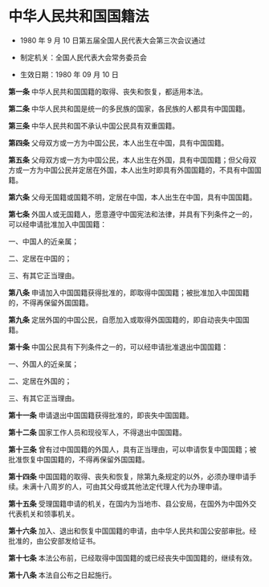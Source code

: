 # 中华人民共和国国籍法

- 1980 年 9 月 10 日第五届全国人民代表大会第三次会议通过

- 制定机关：全国人民代表大会常务委员会

- 生效日期：1980 年 09 月 10 日

**第一条** 中华人民共和国国籍的取得、丧失和恢复，都适用本法。

**第二条** 中华人民共和国是统一的多民族的国家，各民族的人都具有中国国籍。

**第三条** 中华人民共和国不承认中国公民具有双重国籍。

**第四条** 父母双方或一方为中国公民，本人出生在中国，具有中国国籍。

**第五条** 父母双方或一方为中国公民，本人出生在外国，具有中国国籍；但父母双方或一方为中国公民并定居在外国，本人出生时即具有外国国籍的，不具有中国国籍。

**第六条** 父母无国籍或国籍不明，定居在中国，本人出生在中国，具有中国国籍。

**第七条** 外国人或无国籍人，愿意遵守中国宪法和法律，并具有下列条件之一的，可以经申请批准加入中国国籍：

一、中国人的近亲属；

二、定居在中国的；

三、有其它正当理由。

**第八条** 申请加入中国国籍获得批准的，即取得中国国籍；被批准加入中国国籍的，不得再保留外国国籍。

**第九条** 定居外国的中国公民，自愿加入或取得外国国籍的，即自动丧失中国国籍。

**第十条** 中国公民具有下列条件之一的，可以经申请批准退出中国国籍：

一、外国人的近亲属；

二、定居在外国的；

三、有其它正当理由。

**第十一条** 申请退出中国国籍获得批准的，即丧失中国国籍。

**第十二条** 国家工作人员和现役军人，不得退出中国国籍。

**第十三条** 曾有过中国国籍的外国人，具有正当理由，可以申请恢复中国国籍；被批准恢复中国国籍的，不得再保留外国国籍。

**第十四条** 中国国籍的取得、丧失和恢复，除第九条规定的以外，必须办理申请手续。未满十八周岁的人，可由其父母或其他法定代理人代为办理申请。

**第十五条** 受理国籍申请的机关，在国内为当地市、县公安局，在国外为中国外交代表机关和领事机关。

**第十六条** 加入、退出和恢复中国国籍的申请，由中华人民共和国公安部审批。经批准的，由公安部发给证书。

**第十七条** 本法公布前，已经取得中国国籍的或已经丧失中国国籍的，继续有效。

**第十八条** 本法自公布之日起施行。
